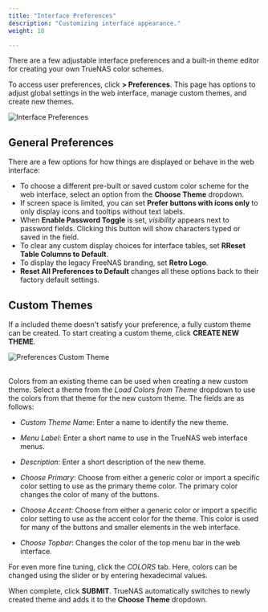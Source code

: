 ```yaml
---
title: "Interface Preferences"
description: "Customizing interface appearance."
weight: 10

---
```


There are a few adjustable interface preferences and a built-in theme editor for creating your own TrueNAS color schemes.

To access user preferences, click <i class="fas fa-cog" aria-hidden="true" title="Settings"></i> **> Preferences**.
This page has options to adjust global settings in the web interface, manage custom themes, and create new themes.

![Interface Preferences](/images/CORE/12.0/InterfacePreferences.png "Interface Preferences")

## General Preferences

There are a few options for how things are displayed or behave in the web interface:

* To choose a different pre-built or saved custom color scheme for the web interface, select an option from the **Choose Theme** dropdown.
* If screen space is limited, you can set **Prefer buttons with icons only** to only display icons and tooltips without text labels.
* When **Enable Password Toggle** is set, <i class="material-icons" aria-hidden="true" title="Visibility">visibility</i> appears next to password fields. Clicking this button will show characters typed or saved in the field.
* To clear any custom display choices for interface tables, set **RReset Table Columns to Default**.
* To display the legacy FreeNAS branding, set **Retro Logo**.
* **Reset All Preferences to Default** changes all these options back to their factory default settings.

## Custom Themes

If a included theme doesn't satisfy your preference, a fully custom theme can be created.
To start creating a custom theme, click **CREATE NEW THEME**.

![Preferences Custom Theme](/images/CORE/12.0/PreferencesCustomTheme.png "Preferences Custom Theme")
<br><br>

Colors from an existing theme can be used when creating a new custom theme.
Select a theme from the *Load Colors from Theme* dropdown to use the colors from that theme for the new custom theme.
The fields are as follows:

* *Custom Theme Name*: Enter a name to identify the new theme.

* *Menu Label*: Enter a short name to use in the TrueNAS web interface menus.

* *Description*: Enter a short description of the new theme.

* *Choose Primary*: Choose from either a generic color or import a specific color setting to use as the primary theme color.
  The primary color changes the color of many of the buttons.

* *Choose Accent*: Choose from either a generic color or import a specific color setting to use as the accent color for the theme.
  This color is used for many of the buttons and smaller elements in the web interface.

* *Choose Topbar*: Changes the color of the top menu bar in the web interface.

For even more fine tuning, click the *COLORS* tab.
Here, colors can be changed using the slider or by entering hexadecimal values.

When complete, click **SUBMIT**.
TrueNAS automatically switches to newly created theme and adds it to the **Choose Theme** dropdown.
